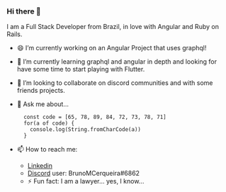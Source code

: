 ### Hi there 👋

I am a Full Stack Developer from Brazil, in love with Angular and Ruby on Rails.
<!--
**Bruno-Cerqueira/Bruno-Cerqueira** is a ✨ _special_ ✨ repository because its `README.md` (this file) appears on your GitHub profile.

Here are some ideas to get you started:

- 🔭 I’m currently working on ...
- 🌱 I’m currently learning ...
- 👯 I’m looking to collaborate on ...
- 🤔 I’m looking for help with ...

- 😄 Pronouns: ...

-->
- 😄 I’m currently working on an Angular Project that uses graphql!

- 🌱 I’m currently learning graphql and angular in depth and looking for have some time to start playing with Flutter.

- 👯 I’m looking to collaborate on discord communities and with some friends projects.

- 💬 Ask me about...
  ```
    const code = [65, 78, 89, 84, 72, 73, 78, 71]
    for(a of code) {
      console.log(String.fromCharCode(a))
    }
  ```

- 📫 How to reach me:

  * [Linkedin](https://www.linkedin.com/in/bruno-marenco-cerqueira-3b9236ba/)
  * [Discord](https://discord.com/) user: BrunoMCerqueira#6862
  
  - ⚡ Fun fact: I am a lawyer... yes, I know...
